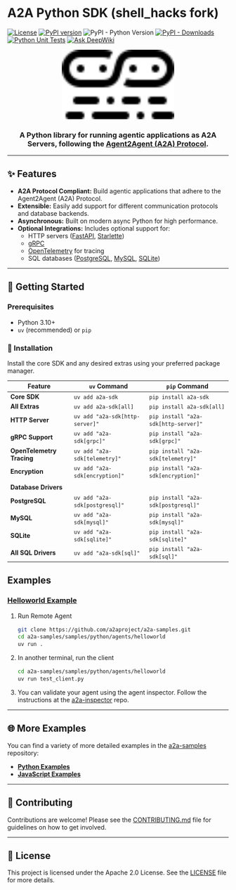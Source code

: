 # A2A Python SDK (shell_hacks fork)

[![License](https://img.shields.io/badge/License-Apache_2.0-blue.svg)](LICENSE)
[![PyPI version](https://img.shields.io/pypi/v/a2a-sdk)](https://pypi.org/project/a2a-sdk/)
![PyPI - Python Version](https://img.shields.io/pypi/pyversions/a2a-sdk)
[![PyPI - Downloads](https://img.shields.io/pypi/dw/a2a-sdk)](https://pypistats.org/packages/a2a-sdk)
[![Python Unit Tests](https://github.com/a2aproject/a2a-python/actions/workflows/unit-tests.yml/badge.svg)](https://github.com/a2aproject/a2a-python/actions/workflows/unit-tests.yml)
[![Ask DeepWiki](https://deepwiki.com/badge.svg)](https://deepwiki.com/a2aproject/a2a-python)

<!-- markdownlint-disable no-inline-html -->

<div align="center">
   <img src="https://raw.githubusercontent.com/a2aproject/A2A/refs/heads/main/docs/assets/a2a-logo-black.svg" width="256" alt="A2A Logo"/>
   <h3>
      A Python library for running agentic applications as A2A Servers, following the <a href="https://a2a-protocol.org">Agent2Agent (A2A) Protocol</a>.
   </h3>
</div>

<!-- markdownlint-enable no-inline-html -->

---

## ✨ Features

- **A2A Protocol Compliant:** Build agentic applications that adhere to the Agent2Agent (A2A) Protocol.
- **Extensible:** Easily add support for different communication protocols and database backends.
- **Asynchronous:** Built on modern async Python for high performance.
- **Optional Integrations:** Includes optional support for:
  - HTTP servers ([FastAPI](https://fastapi.tiangolo.com/), [Starlette](https://www.starlette.io/))
  - [gRPC](https://grpc.io/)
  - [OpenTelemetry](https://opentelemetry.io/) for tracing
  - SQL databases ([PostgreSQL](https://www.postgresql.org/), [MySQL](https://www.mysql.com/), [SQLite](https://sqlite.org/))

---

## 🚀 Getting Started

### Prerequisites

- Python 3.10+
- `uv` (recommended) or `pip`

### 🔧 Installation

Install the core SDK and any desired extras using your preferred package manager.

| Feature                  | `uv` Command                               | `pip` Command                                |
| ------------------------ | ------------------------------------------ | -------------------------------------------- |
| **Core SDK**             | `uv add a2a-sdk`                           | `pip install a2a-sdk`                        |
| **All Extras**           | `uv add a2a-sdk[all]`                      | `pip install a2a-sdk[all]`                   |
| **HTTP Server**          | `uv add "a2a-sdk[http-server]"`            | `pip install "a2a-sdk[http-server]"`         |
| **gRPC Support**         | `uv add "a2a-sdk[grpc]"`                   | `pip install "a2a-sdk[grpc]"`                |
| **OpenTelemetry Tracing**| `uv add "a2a-sdk[telemetry]"`              | `pip install "a2a-sdk[telemetry]"`           |
| **Encryption**           | `uv add "a2a-sdk[encryption]"`             | `pip install "a2a-sdk[encryption]"`          |
|                          |                                            |                                              |
| **Database Drivers**     |                                            |                                              |
| **PostgreSQL**           | `uv add "a2a-sdk[postgresql]"`             | `pip install "a2a-sdk[postgresql]"`          |
| **MySQL**                | `uv add "a2a-sdk[mysql]"`                  | `pip install "a2a-sdk[mysql]"`               |
| **SQLite**               | `uv add "a2a-sdk[sqlite]"`                 | `pip install "a2a-sdk[sqlite]"`              |
| **All SQL Drivers**      | `uv add "a2a-sdk[sql]"`                    | `pip install "a2a-sdk[sql]"`                 |

## Examples

### [Helloworld Example](https://github.com/a2aproject/a2a-samples/tree/main/samples/python/agents/helloworld)

1. Run Remote Agent

   ```bash
   git clone https://github.com/a2aproject/a2a-samples.git
   cd a2a-samples/samples/python/agents/helloworld
   uv run .
   ```

2. In another terminal, run the client

   ```bash
   cd a2a-samples/samples/python/agents/helloworld
   uv run test_client.py
   ```

3. You can validate your agent using the agent inspector. Follow the instructions at the [a2a-inspector](https://github.com/a2aproject/a2a-inspector) repo.

---

## 🌐 More Examples

You can find a variety of more detailed examples in the [a2a-samples](https://github.com/a2aproject/a2a-samples) repository:

- **[Python Examples](https://github.com/a2aproject/a2a-samples/tree/main/samples/python)**
- **[JavaScript Examples](https://github.com/a2aproject/a2a-samples/tree/main/samples/js)**

---

## 🤝 Contributing

Contributions are welcome! Please see the [CONTRIBUTING.md](CONTRIBUTING.md) file for guidelines on how to get involved.

---

## 📄 License

This project is licensed under the Apache 2.0 License. See the [LICENSE](LICENSE) file for more details.
